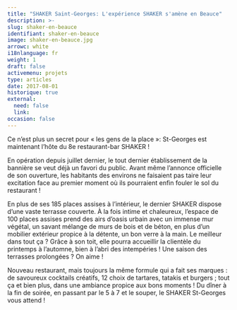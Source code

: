 ```yaml
---
title: "SHAKER Saint-Georges: L'expérience SHAKER s'amène en Beauce"
description: >-
slug: shaker-en-beauce
identifiant: shaker-en-beauce 
image: shaker-en-beauce.jpg
arrowc: white
i18nlanguage: fr
weight: 1
draft: false
activemenu: projets
type: articles
date: 2017-08-01
historique: true
external:
  need: false
  link:
occasion: false
---
```


Ce n’est plus un secret pour « les gens de la place »: St-Georges est maintenant l’hôte du 8e restaurant-bar SHAKER ! 

En opération depuis juillet dernier, le tout dernier établissement de la bannière se veut déjà un favori du public. Avant même l’annonce officielle de son ouverture, les habitants des environs ne faisaient pas taire leur excitation face au premier moment où ils pourraient enfin fouler le sol du restaurant ! 

En plus de ses 185 places assises à l’intérieur, le dernier SHAKER dispose d’une vaste terrasse couverte. À la fois intime et chaleureux, l’espace de 100 places assises prend des airs d’oasis urbain avec un immense mur végétal, un savant mélange de murs de bois et de béton, en plus d’un mobilier extérieur propice à la détente, un bon verre à la main. Le meilleur dans tout ça ? Grâce à son toit, elle pourra accueillir la clientèle du printemps à l’automne, bien à l’abri des intempéries ! Une saison des terrasses prolongées ? On aime ! 

Nouveau restaurant, mais toujours la même formule qui a fait ses marques : de savoureux cocktails créatifs, 12 choix de tartares, tatakis et burgers ; tout ça et bien plus, dans une ambiance propice aux bons moments !
Du dîner à la fin de soirée, en passant par le 5 à 7 et le souper, le SHAKER St-Georges vous attend !
